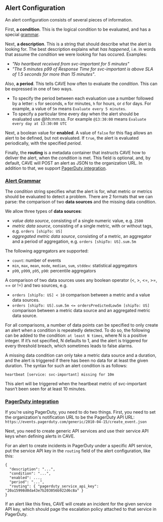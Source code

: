 ## Alert Configuration
An alert configuration consists of several pieces of information.

First, __a condition__. This is the logical condition to be evaluated, and has a special [grammar](#grammar).

Next, __a description__. This is a string that should describe what the alert is looking for. The best description explains what _has happened_, i.e. in words that assume the _condition_ we were looking for has occured. Examples:

* _"No heartbeat received from svc-important for 5 minutes"_
* _"The 5 minutes p99 of Response Time for svc-important is above SLA of 1.5 seconds for more than 15 minutes"_.

Also, __a period__. This tells CAVE how often to evaluate the _condition_. This can be expressed in one of two ways.

* To specify the period between each evaluation use a number followed by a letter: `s` for seconds, `m` for minutes, `h` for hours, or `d` for days. For example, a value of `5m` means `Evaluate every 5 minutes`.
* To specify a particular time every day when the alert should be evaluated use @hh:mm:ss. For example  `@13:30:00` means `Evaluate every day at 13:30:00 UTC`

Next, a boolean value for __enabled__. A value of `false` for this flag allows an alert to be defined, but not evaluated. If `true`, the alert is evaluated periodically, with the specified _period_.

Finally, the __routing__ is a metadata container that instructs CAVE how to deliver the alert, when the _condition_ is met. This field is optional, and, by default, CAVE will POST an alert as JSON to the organization URL. In addition to that, we support [PagerDuty integration](#pagerduty).

### [Alert Grammar](id:grammar)
The _condition_ string specifies what the alert is for, what metric or metrics should be evaluated to detect a problem. There are 2 formats that we can parse: the comparison of two __data sources__ and the missing data condition.

We allow three types of __data sources__:

* _value data source_, consisting of a single numeric value, e.g. `2500`
* _metric data source_, consisting of a single metric, with or without tags, e.g. `orders [shipTo: US]`
* _aggregated metric data source_, consisting of a metric, an aggregator and a period of aggregation, e.g. `orders [shipTo: US].sum.5m`

The following aggregators are supported:

* `count`: number of events
* `min`, `max`, `mean`, `mode`, `median`, `sum`, `stddev`: statistical aggregators
* `p99`, `p999`, `p95`, `p90`: percentile aggregators

A comparison of two data sources uses any boolean operator (<, >, <=, >=, == or !=) and two sources, e.g.

* `orders [shipTo: US] < 10`  comparison between a metric and a value data sources.
* `orders [shipTo: US].sum.5m <= ordersPredictedLow5m [shipTo: US]` comparison between a metric data source and an aggregated metric data source.

For all comparisons, a number of data points can be specified to only create an alert when a condition is repeatedly detected. To do so, the following can be added to the condition: `at least N times`, where N is a positive integer. If it’s not specified, N defaults to 1, and the alert is triggered for every threshold breach, which sometimes leads to false alarms.

A missing data condition can only take a metric data source and a duration, and the alert is triggered if there has been no data for at least the given duration. The syntax for such an alert condition is as follows:

`heartbeat [service: svc-important] missing for 10m`

This alert will be triggered when the heartbeat metric of svc-important hasn’t been seen for at least 10 minutes.

### [PagerDuty integration](id:pagerduty)
If you're using PagerDuty, you need to do two things. First, you need to set the organization's notification URL to be the PagerDuty API URL:
`https://events.pagerduty.com/generic/2010-04-15/create_event.json`

Next, you need to create generic API services and use their service API keys when defining alerts in CAVE.

For an alert to create incidents in PagerDuty under a specific API service, put the service API key in the `routing` field of the alert configuration, like this:

```
{
  "description": "...",
  "condition": "...",
  "enabled": ...,
  "period": "...",
  "routing": { "pagerduty_service_api_key": "20a15998d0da43e7b203056b922d6c8a" }
}
```

If an alert like this fires, CAVE will create an incident for the given service API key, which should page the escalation policy attached to that service in PagerDuty.